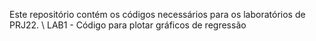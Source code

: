 Este repositório contém os códigos necessários para os laboratórios de PRJ22. \\
LAB1 - Código para plotar gráficos de regressão
